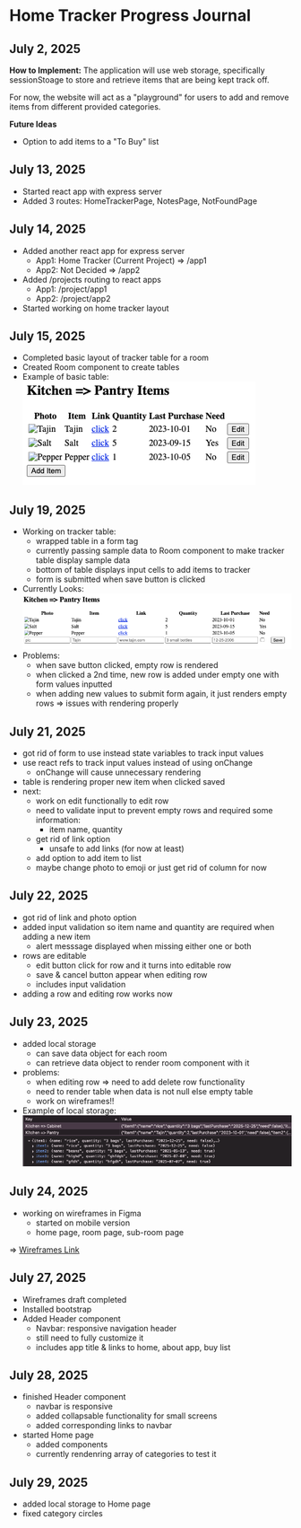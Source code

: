 # Home Tracker Progress Journal

## July 2, 2025
**How to Implement:**
The application will use web storage, specifically sessionStoage to store and retrieve items that are being kept track off.

For now, the website will act as a "playground" for users to add and remove items from different provided categories.

**Future Ideas**
- Option to add items to a "To Buy" list

## July 13, 2025 
- Started react app with express server
- Added 3 routes: HomeTrackerPage, NotesPage, NotFoundPage


## July 14, 2025
- Added another react app for express server
    - App1: Home Tracker (Current Project) => /app1
    - App2: Not Decided => /app2
- Added /projects routing to react apps
    - App1: /project/app1
    - App2: /project/app2
- Started working on home tracker layout

## July 15, 2025
- Completed basic layout of tracker table for a room
- Created Room component to create tables
- Example of basic table: 
    ![basic table](./basic_table.png)
    
## July 19, 2025
- Working on tracker table:
    - wrapped table in a form tag
    - currently passing sample data to Room component to make tracker table display sample data
    - bottom of table displays input cells to add items to tracker
    - form is submitted when save button is clicked
- Currently Looks: 
    ![basic table](./basic_table_form.png)
- Problems:
    - when save button clicked, empty row is rendered
    - when clicked a 2nd time, new row is added under empty one with form values inputted
    - when adding new values to submit form again, it just renders empty rows
    => issues with rendering properly
    
## July 21, 2025
- got rid of form to use instead state variables to track input values
- use react refs to track input values instead of using onChange
    - onChange will cause unnecessary rendering 
- table is rendering proper new item when clicked saved
- next:
    - work on edit functionally to edit row
    - need to validate input to prevent empty rows and required some information:
        - item name, quantity
    - get rid of link option
        - unsafe to add links (for now at least)
    - add option to add item to list
    - maybe change photo to emoji or just get rid of column for now

## July 22, 2025
- got rid of link and photo option
- added input validation so item name and quantity are required when adding a new item
    - alert messsage displayed when missing either one or both
- rows are editable
    - edit button click for row and it turns into editable row
    - save & cancel button appear when editing row
    - includes input validation 
- adding a row and editing row works now

## July 23, 2025
- added local storage
    - can save data object for each room
    - can retrieve data object to render room component with it
- problems:
    - when editing row => need to add delete row functionality
    - need to render table when data is not null else empty table
    - work on wireframes!!
- Example of local storage: 
    ![local storage](./local_Storage.png)
    
## July 24, 2025
- working on wireframes in Figma
    - started on mobile version
    - home page, room page, sub-room page

=> [Wireframes Link](https://www.figma.com/design/8sW1TzInPpOAzrW5jv6Jfx/Untitled?node-id=2-226&t=FrnRZQfhIYSe8Ccg-0)

## July 27, 2025
- Wireframes draft completed
- Installed bootstrap
- Added Header component
    - Navbar: responsive navigation header 
    - still need to fully customize it
    - includes app title & links to home, about app, buy list

## July 28, 2025
- finished Header component
    - navbar is responsive
    - added collapsable functionality for small screens
    - added corresponding links to navbar
- started Home page
    - added components
    - currently rendenring array of categories to test it
    
## July 29, 2025
- added local storage to Home page
- fixed category circles